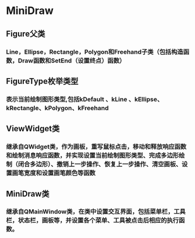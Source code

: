 # MiniDraw
## Figure父类
### Line，Ellipse，Rectangle，Polygon和Freehand子类（包括构造函数，Draw函数和SetEnd（设置终点）函数）
## FigureType枚举类型
### 表示当前绘制图形类型,包括kDefault 、kLine 、kEllipse、kRectangle、kPolygon、kFreehand
## ViewWidget类
### 继承自QWidget类，作为画板，重写鼠标点击，移动和释放响应函数和绘制消息响应函数，并实现设置当前绘制图形类型、完成多边形绘制（闭合多边形）、撤销上一步操作、恢复上一步操作、清空画板、设置画笔宽度和设置画笔颜色等函数
## MiniDraw类
### 继承自QMainWindow类，在类中设置交互界面，包括菜单栏，工具栏，状态栏，画板等，并设置各个菜单、工具被点击后相应的执行函数。
